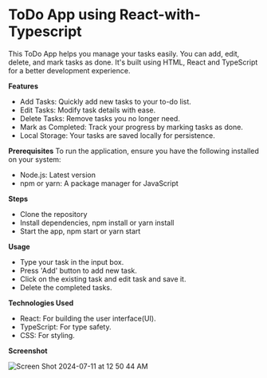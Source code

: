 # ToDo App using React-with-Typescript
This ToDo App helps you manage your tasks easily. You can add, edit, delete, and mark tasks as done. It's built using HTML, React and TypeScript for a better development experience.

**Features**
- Add Tasks: Quickly add new tasks to your to-do list.
- Edit Tasks: Modify task details with ease.
- Delete Tasks: Remove tasks you no longer need.
- Mark as Completed: Track your progress by marking tasks as done.
- Local Storage: Your tasks are saved locally for persistence.

**Prerequisites**
To run the application, ensure you have the following installed on your system:
- Node.js: Latest version
- npm or yarn: A package manager for JavaScript

**Steps**
- Clone the repository
- Install dependencies, npm install or yarn install
- Start the app, npm start or yarn start

**Usage**
- Type your task in the input box.
- Press 'Add' button to add new task.
- Click on the existing task and edit task and save it.
- Delete the completed tasks.

**Technologies Used**
- React: For building the user interface(UI).
- TypeScript: For type safety.
- CSS: For styling.

**Screenshot**

![Screen Shot 2024-07-11 at 12 50 44 AM](https://github.com/sr2498/React-with-Typescript/assets/134464080/33122be4-6049-4dff-bf3c-7de45edbfd08)
